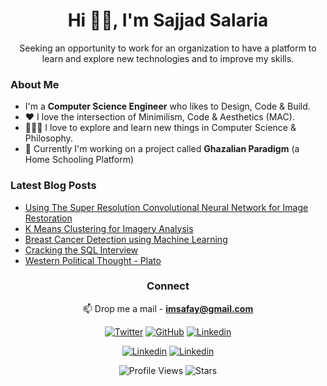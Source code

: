 <h1 align="center">Hi 👋🏻, I'm Sajjad Salaria</h1> 

 <p align="center"> Seeking an opportunity to work for an organization to have a platform to learn and explore new technologies and to improve my skills.</p>

<h3> About Me </h3>

- I'm a <b>Computer Science Engineer</b> who likes to Design, Code & Build.
- ❤️ I love the intersection of Minimilism, Code & Aesthetics (MAC).
- 👨🏽‍💻 I love to explore and learn new things in Computer Science & Philosophy.
- 🚀 Currently I'm working on a project called <b>Ghazalian Paradigm</b> (a Home Schooling Platform)


<h3> Latest Blog Posts </h3>

<!-- Blog:START -->
- [Using The Super Resolution Convolutional Neural Network for Image Restoration](https://medium.com/p/ff1e8420d846)
- [K Means Clustering for Imagery Analysis](https://medium.com/p/56c9976f16b6)
- [Breast Cancer Detection using Machine Learning](https://medium.com/p/475d3b63e18e)
- [Cracking the SQL Interview](https://github.com/xoraus/CrackingTheSQLInterview)
- [Western Political Thought - Plato](https://xoraus.github.io/intro-to-Plato)
<!-- Blog:END -->

<h3 align="center">Connect</h1>
<div align="center">
   
📫 Drop me a mail - **imsafay@gmail.com**   

[![Twitter](https://img.shields.io/badge/Twitter-%231DA1F2.svg?style=for-the-badge&logo=Twitter&logoColor=white)](https://twitter.com/xoraus)
[![GitHub](https://img.shields.io/badge/-Github-000?logo=Github&logoColor=white&style=for-the-badge)](https://github.com/xoraus)
[![Linkedin](https://img.shields.io/badge/-LinkedIn-blue?style=for-the-badge&logo=Linkedin&logoColor=white)](https://www.linkedin.com/in/sajjadsalaria/)

[![Linkedin](https://img.shields.io/static/v1?label=Portofolio&message=👈&style=for-the-badge&logo=Myspace&logoColor=white&color=red)](https://xoraus.github.io/)
[![Linkedin](https://img.shields.io/static/v1?label=Blog&message=‎&style=for-the-badge&logo=Hashnode&logoColor=white&color=yellow)](https://xoraus.hashnode.dev/)

![Profile Views](https://komarev.com/ghpvc/?username=xoraus&style=for-the-badge)
![Stars](https://img.shields.io/github/stars/xoraus?label=stars&&style=for-the-badge)

</div>
